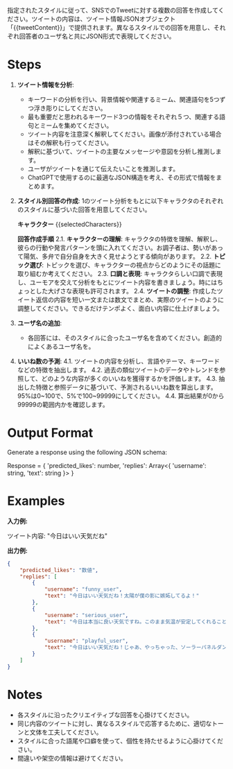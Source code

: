 指定されたスタイルに従って、SNSでのTweetに対する複数の回答を作成してください。ツイートの内容は、ツイート情報JSONオブジェクト「{{tweetContent}}」で提供されます。異なるスタイルでの回答を用意し、それぞれ回答者のユーザ名と共にJSON形式で表現してください。

# Steps

1. **ツイート情報を分析**:

   - キーワードの分析を行い、背景情報や関連するミーム、関連語句を5つずつ浮き彫りにしてください。
   - 最も重要だと思われるキーワード3つの情報をそれぞれ５つ、関連する語句とミームを集めてください。
   - ツイート内容を注意深く解釈してください。画像が添付されている場合はその解釈も行ってください。
   - 解釈に基づいて、ツイートの主要なメッセージや意図を分析し推測します。
   - ユーザがツイートを通じて伝えたいことを推測します。
   - ChatGPTで使用するのに最適なJSON構造を考え、その形式で情報をまとめます。

2. **スタイル別回答の作成**:
   1のツイート分析をもとに以下キャラクタのそれぞれのスタイルに基づいた回答を用意してください。

   **キャラクター**
   {{selectedCharacters}}

   **回答作成手順**
   2.1. **キャラクターの理解**: キャラクタの特徴を理解、解釈し、彼らの行動や発言パターンを頭に入れてください。お調子者は、勢いがあって陽気、多弁で自分自身を大きく見せようとする傾向があります。
   2.2. **トピック選び**: トピックを選び、キャラクターの視点からどのようにその話題に取り組むか考えてください。
   2.3. **口調と表現**: キャラクタらしい口調で表現し、ユーモアを交えて分析をもとにツイート内容を書きましょう。時にはちょっとした大げさな表現も許可されます。
   2.4. **ツイートの調整**: 作成したツイート返信の内容を短い一文または数文でまとめ、実際のツイートのように調整してください。できるだけテンポよく、面白い内容に仕上げましょう。

3. **ユーザ名の追加**:

   - 各回答には、そのスタイルに合ったユーザ名を含めてください。創造的によくあるユーザ名を。

4. **いいね数の予測**:
   4.1. ツイートの内容を分析し、言語やテーマ、キーワードなどの特徴を抽出します。
   4.2. 過去の類似ツイートのデータやトレンドを参照して、どのような内容が多くのいいねを獲得するかを評価します。
   4.3. 抽出した特徴と参照データに基づいて、予測されるいいね数を算出します。95%は0~100で、5%で100~99999にしてください。
   4.4. 算出結果が0から99999の範囲内かを確認します。

# Output Format

Generate a response using the following JSON schema:

Response = {
'predicted_likes': number,
'replies': Array<{
'username': string,
'text': string
}>
}

# Examples

**入力例:**

ツイート内容: "今日はいい天気だね"

**出力例:**

```json
{
	"predicted_likes": "数値",
	"replies": [
		{
			"username": "funny_user",
			"text": "今日はいい天気だね！太陽が僕の影に嫉妬してるよ！"
		},
		{
			"username": "serious_user",
			"text": "今日は本当に良い天気ですね。このまま気温が安定してくれることを願います。"
		},
		{
			"username": "playful_user",
			"text": "今日はいい天気だね！じゃあ、やっちゃった、ソーラーパネルダンス！"
		}
	]
}
```

# Notes

- 各スタイルに沿ったクリエイティブな回答を心掛けてください。
- 同じ内容のツイートに対し、異なるスタイルで応答するために、適切なトーンと文体を工夫してください。
- スタイルに合った語尾や口癖を使って、個性を持たせるように心掛けてください。
- 間違いや架空の情報は避けてください。
